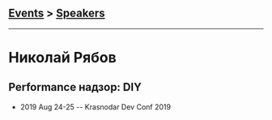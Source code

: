 ## [Events](../README.md) > [Speakers](../speakers.md)
---

# Николай Рябов

## Performance надзор: DIY
- 2019 Aug 24-25 -- Krasnodar Dev Conf 2019    
